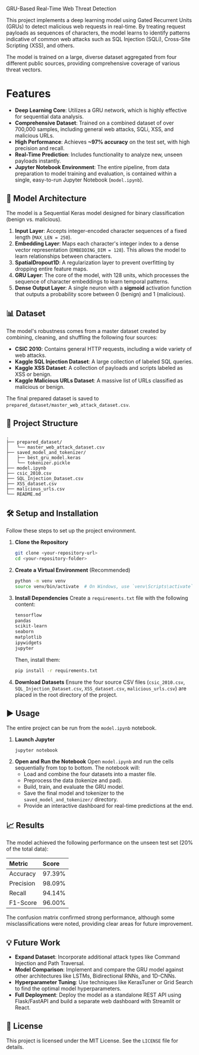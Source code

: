GRU-Based Real-Time Web Threat Detection

This project implements a deep learning model using Gated Recurrent Units (GRUs) to detect malicious web requests in real-time. By treating request payloads as sequences of characters, the model learns to identify patterns indicative of common web attacks such as SQL Injection (SQLi), Cross-Site Scripting (XSS), and others.

The model is trained on a large, diverse dataset aggregated from four different public sources, providing comprehensive coverage of various threat vectors.

# Features

  * **Deep Learning Core**: Utilizes a GRU network, which is highly effective for sequential data analysis.
  * **Comprehensive Dataset**: Trained on a combined dataset of over 700,000 samples, including general web attacks, SQLi, XSS, and malicious URLs.
  * **High Performance**: Achieves **\~97% accuracy** on the test set, with high precision and recall.
  * **Real-Time Prediction**: Includes functionality to analyze new, unseen payloads instantly.
  * **Jupyter Notebook Environment**: The entire pipeline, from data preparation to model training and evaluation, is contained within a single, easy-to-run Jupyter Notebook (`model.ipynb`).

## 🧠 Model Architecture

The model is a Sequential Keras model designed for binary classification (benign vs. malicious).

1.  **Input Layer**: Accepts integer-encoded character sequences of a fixed length (`MAX_LEN = 250`).
2.  **Embedding Layer**: Maps each character's integer index to a dense vector representation (`EMBEDDING_DIM = 128`). This allows the model to learn relationships between characters.
3.  **SpatialDropout1D**: A regularization layer to prevent overfitting by dropping entire feature maps.
4.  **GRU Layer**: The core of the model, with 128 units, which processes the sequence of character embeddings to learn temporal patterns.
5.  **Dense Output Layer**: A single neuron with a **sigmoid** activation function that outputs a probability score between 0 (benign) and 1 (malicious).

## 📊 Dataset

The model's robustness comes from a master dataset created by combining, cleaning, and shuffling the following four sources:

  * **CSIC 2010**: Contains general HTTP requests, including a wide variety of web attacks.
  * **Kaggle SQL Injection Dataset**: A large collection of labeled SQL queries.
  * **Kaggle XSS Dataset**: A collection of payloads and scripts labeled as XSS or benign.
  * **Kaggle Malicious URLs Dataset**: A massive list of URLs classified as malicious or benign.

The final prepared dataset is saved to `prepared_dataset/master_web_attack_dataset.csv`.

## 📁 Project Structure

```
.
├── prepared_dataset/
│   └── master_web_attack_dataset.csv
├── saved_model_and_tokenizer/
│   ├── best_gru_model.keras
│   └── tokenizer.pickle
├── model.ipynb
├── csic_2010.csv
├── SQL_Injection_Dataset.csv
├── XSS_dataset.csv
├── malicious_urls.csv
└── README.md
```

## 🛠️ Setup and Installation

Follow these steps to set up the project environment.

1.  **Clone the Repository**

    ```bash
    git clone <your-repository-url>
    cd <your-repository-folder>
    ```

2.  **Create a Virtual Environment** (Recommended)

    ```bash
    python -m venv venv
    source venv/bin/activate  # On Windows, use `venv\Scripts\activate`
    ```

3.  **Install Dependencies**
    Create a `requirements.txt` file with the following content:

    ```txt
    tensorflow
    pandas
    scikit-learn
    seaborn
    matplotlib
    ipywidgets
    jupyter
    ```

    Then, install them:

    ```bash
    pip install -r requirements.txt
    ```

4.  **Download Datasets**
    Ensure the four source CSV files (`csic_2010.csv`, `SQL_Injection_Dataset.csv`, `XSS_dataset.csv`, `malicious_urls.csv`) are placed in the root directory of the project.

## ▶️ Usage

The entire project can be run from the `model.ipynb` notebook.

1.  **Launch Jupyter**
    ```bash
    jupyter notebook
    ```
2.  **Open and Run the Notebook**
    Open `model.ipynb` and run the cells sequentially from top to bottom. The notebook will:
      * Load and combine the four datasets into a master file.
      * Preprocess the data (tokenize and pad).
      * Build, train, and evaluate the GRU model.
      * Save the final model and tokenizer to the `saved_model_and_tokenizer/` directory.
      * Provide an interactive dashboard for real-time predictions at the end.

## 📈 Results

The model achieved the following performance on the unseen test set (20% of the total data):

| Metric    | Score   |
| :-------- | :------ |
| Accuracy  | 97.39%  |
| Precision | 98.09%  |
| Recall    | 94.14%  |
| F1-Score  | 96.00%  |

The confusion matrix confirmed strong performance, although some misclassifications were noted, providing clear areas for future improvement.

## 💡 Future Work

  * **Expand Dataset**: Incorporate additional attack types like Command Injection and Path Traversal.
  * **Model Comparison**: Implement and compare the GRU model against other architectures like LSTMs, Bidirectional RNNs, and 1D-CNNs.
  * **Hyperparameter Tuning**: Use techniques like KerasTuner or Grid Search to find the optimal model hyperparameters.
  * **Full Deployment**: Deploy the model as a standalone REST API using Flask/FastAPI and build a separate web dashboard with Streamlit or React.

## 📄 License

This project is licensed under the MIT License. See the `LICENSE` file for details.
